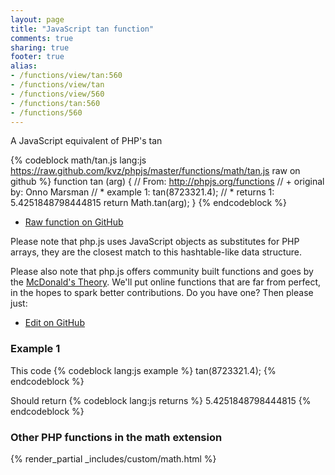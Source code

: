 ```yaml
---
layout: page
title: "JavaScript tan function"
comments: true
sharing: true
footer: true
alias:
- /functions/view/tan:560
- /functions/view/tan
- /functions/view/560
- /functions/tan:560
- /functions/560
---
```

<!-- Generated by Rakefile:build -->
A JavaScript equivalent of PHP's tan

{% codeblock math/tan.js lang:js https://raw.github.com/kvz/phpjs/master/functions/math/tan.js raw on github %}
function tan (arg) {
  // From: http://phpjs.org/functions
  // +   original by: Onno Marsman
  // *     example 1: tan(8723321.4);
  // *     returns 1: 5.4251848798444815
  return Math.tan(arg);
}
{% endcodeblock %}

 - [Raw function on GitHub](https://github.com/kvz/phpjs/blob/master/functions/math/tan.js)

Please note that php.js uses JavaScript objects as substitutes for PHP arrays, they are 
the closest match to this hashtable-like data structure. 

Please also note that php.js offers community built functions and goes by the 
[McDonald's Theory](https://medium.com/what-i-learned-building/9216e1c9da7d). We'll put online 
functions that are far from perfect, in the hopes to spark better contributions. 
Do you have one? Then please just: 

 - [Edit on GitHub](https://github.com/kvz/phpjs/edit/master/functions/math/tan.js)

### Example 1
This code
{% codeblock lang:js example %}
tan(8723321.4);
{% endcodeblock %}

Should return
{% codeblock lang:js returns %}
5.4251848798444815
{% endcodeblock %}


### Other PHP functions in the math extension
{% render_partial _includes/custom/math.html %}
